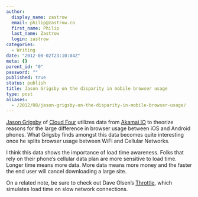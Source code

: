 ```yaml
---
author:
  display_name: zastrow
  email: philip@zastrow.co
  first_name: Philip
  last_name: Zastrow
  login: zastrow
categories:
  - Writing
date: "2012-08-02T23:10:04Z"
meta: {}
parent_id: "0"
password: ""
published: true
status: publish
title: Jason Grigsby on the disparity in mobile browser usage
type: post
aliases:
  - /2012/08/jason-grigsby-on-the-disparity-in-mobile-browser-usage/
---
```

<p><a href="http://www.twitter.com/grigs">Jason Grigsby</a> of <a href="http://www.cloudfour.com">Cloud Four</a> utilizes data from <a href="http://www.akamai.com">Akamai IO</a> to theorize reasons for the large difference in browser usage between iOS and Android phones. What Grigsby finds amongst this data becomes quite interesting once he splits browser usage between WiFi and Cellular Networks.</p>
<p>I think this data shows the importance of load time awareness. Folks that rely on their phone’s cellular data plan are more sensitive to load time. Longer time means more data. More data means more money and the faster the end user will cancel downloading a large site.</p>
<p>On a related note, be sure to check out Dave Olsen’s <a href="http://www.dmolsen.com/mobile-in-higher-ed/2012/07/10/introducing-throttle/">Throttle</a>, which simulates load time on slow network connections.</p>
